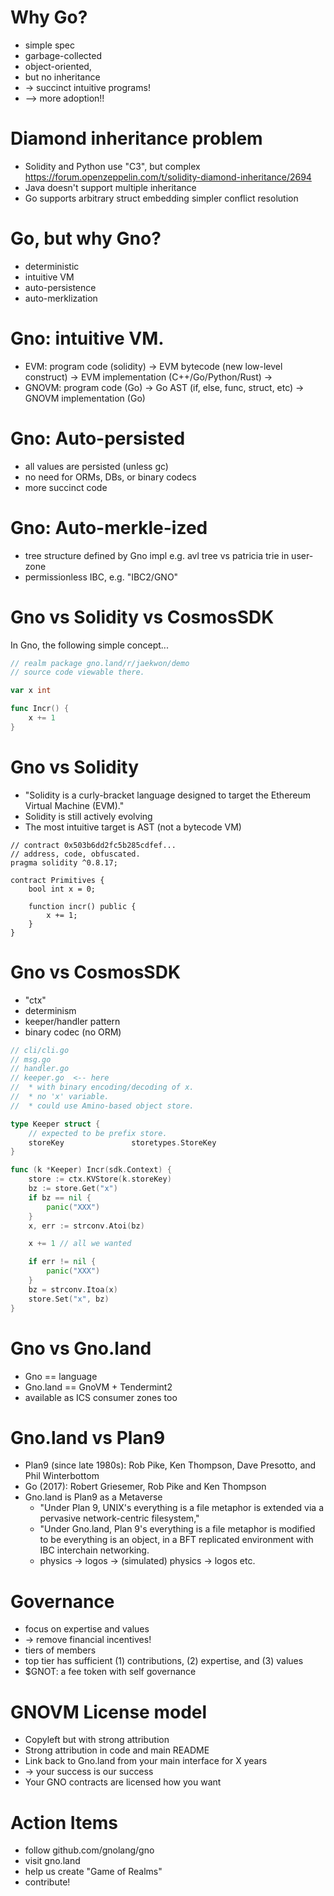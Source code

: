 # Why Go?
 * simple spec
 * garbage-collected
 * object-oriented,
 * but no inheritance
 * -> succinct intuitive programs!
 * --> more adoption!!


# Diamond inheritance problem
 * Solidity and Python use "C3", but complex
    https://forum.openzeppelin.com/t/solidity-diamond-inheritance/2694
 * Java doesn't support multiple inheritance
 * Go supports arbitrary struct embedding
    simpler conflict resolution


# Go, but why Gno?
 * deterministic
 * intuitive VM
 * auto-persistence
 * auto-merklization


# Gno: intuitive VM.
* EVM:
  program code (solidity) -> 
    EVM bytecode (new low-level construct) ->
      EVM implementation (C++/Go/Python/Rust) ->
* GNOVM:
  program code (Go) ->
    Go AST (if, else, func, struct, etc) ->
      GNOVM implementation (Go)


# Gno: Auto-persisted
  * all values are persisted (unless gc)
  * no need for ORMs, DBs, or binary codecs
  * more succinct code


# Gno: Auto-merkle-ized
  * tree structure defined by Gno impl
    e.g. avl tree vs patricia trie in user-zone
  * permissionless IBC, e.g. "IBC2/GNO"


# Gno vs Solidity vs CosmosSDK

In Gno, the following simple concept...

```go
// realm package gno.land/r/jaekwon/demo
// source code viewable there.

var x int

func Incr() {
	x += 1
}
```


# Gno vs Solidity
 * "Solidity is a curly-bracket language designed to target the Ethereum Virtual Machine (EVM)."
 * Solidity is still actively evolving
 * The most intuitive target is AST (not a bytecode VM)

```solidity
// contract 0x503b6dd2fc5b285cdfef...
// address, code, obfuscated.
pragma solidity ^0.8.17;

contract Primitives {
    bool int x = 0;

    function incr() public {
        x += 1;
    }
}
```


# Gno vs CosmosSDK
 * "ctx"
 * determinism
 * keeper/handler pattern
 * binary codec (no ORM)

```go
// cli/cli.go
// msg.go
// handler.go
// keeper.go  <-- here
//  * with binary encoding/decoding of x.
//  * no 'x' variable.
//  * could use Amino-based object store.

type Keeper struct {
	// expected to be prefix store.
	storeKey               storetypes.StoreKey
}

func (k *Keeper) Incr(sdk.Context) {
	store := ctx.KVStore(k.storeKey)
	bz := store.Get("x")
	if bz == nil {
		panic("XXX")
	}
	x, err := strconv.Atoi(bz)

	x += 1 // all we wanted

	if err != nil {
		panic("XXX")
	}
	bz = strconv.Itoa(x)
	store.Set("x", bz)
}
```


# Gno vs Gno.land
  * Gno == language
  * Gno.land == GnoVM + Tendermint2
  * available as ICS consumer zones too


# Gno.land vs Plan9
  * Plan9 (since late 1980s): Rob Pike, Ken Thompson, Dave Presotto, and Phil Winterbottom
  * Go (2017): Robert Griesemer, Rob Pike and Ken Thompson
  * Gno.land is Plan9 as a Metaverse
    * "Under Plan 9, UNIX's everything is a file metaphor is extended via a
      pervasive network-centric filesystem,"
    * "Under Gno.land, Plan 9's everything is a file metaphor is modified to be
      everything is an object, in a BFT replicated environment with IBC
      interchain networking.
    * physics -> logos -> (simulated) physics -> logos etc.


# Governance
  * focus on expertise and values
  * -> remove financial incentives!
  * tiers of members
  * top tier has sufficient (1) contributions, (2) expertise, and (3) values
  * $GNOT: a fee token with self governance 


# GNOVM License model
  * Copyleft but with strong attribution
  * Strong attribution in code and main README
  * Link back to Gno.land from your main interface for X years
  * -> your success is our success
  * Your GNO contracts are licensed how you want


# Action Items
  * follow github.com/gnolang/gno
  * visit gno.land
  * help us create "Game of Realms"
  * contribute!
